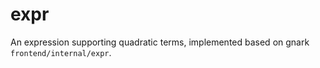 # expr

An expression supporting quadratic terms, implemented based on gnark `frontend/internal/expr`.